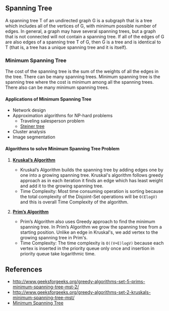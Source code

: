 ## Spanning Tree

A spanning tree T of an undirected graph G is a subgraph that is a tree which includes all of the vertices of G, with minimum possible number of edges. In general, a graph may have several spanning trees, but a graph that is not connected will not contain a spanning tree. If all of the edges of G are also edges of a spanning tree T of G, then G is a tree and is identical to T (that is, a tree has a unique spanning tree and it is itself).

### Minimum Spanning Tree

The cost of the spanning tree is the sum of the weights of all the edges in the tree. There can be many spanning trees. Minimum spanning tree is the spanning tree where the cost is minimum among all the spanning trees. There also can be many minimum spanning trees.

#### Applications of Minimum Spanning Tree

- Network design
- Approximation algorithms for NP-hard problems
   - Traveling salesperson problem
   - [Steiner tree](http://www.geeksforgeeks.org/steiner-tree/)
- Cluster analysis
- Image segmentation

#### Algorithms to solve Minimum Spanning Tree Problem

1. **[Kruskal’s Algorithm](Kruskal’s%20Algorithm)**
   - Kruskal’s Algorithm builds the spanning tree by adding edges one by one into a growing spanning tree. Kruskal's algorithm follows greedy approach as in each iteration it finds an edge which has least weight and add it to the growing spanning tree.
   - Time Complexity: Most time consuming operation is sorting because the total complexity of the Disjoint-Set operations will be `O(ElogV)` and this is overall Time Complexity of the algorithm.

2. **[Prim’s Algorithm](Prim’s%20Algorithm)**
   - Prim’s Algorithm also uses Greedy approach to find the minimum spanning tree. In Prim’s Algorithm we grow the spanning tree from a starting position. Unlike an edge in Kruskal's, we add vertex to the growing spanning tree in Prim's.
   - Time Complexity: The time complexity is `O((V+E)logV)` because each vertex is inserted in the priority queue only once and insertion in priority queue take logarithmic time.

## References

- http://www.geeksforgeeks.org/greedy-algorithms-set-5-prims-minimum-spanning-tree-mst-2/
- http://www.geeksforgeeks.org/greedy-algorithms-set-2-kruskals-minimum-spanning-tree-mst/
- [Minimum Spanning Tree](https://www.hackerearth.com/practice/algorithms/graphs/minimum-spanning-tree/tutorial/)
